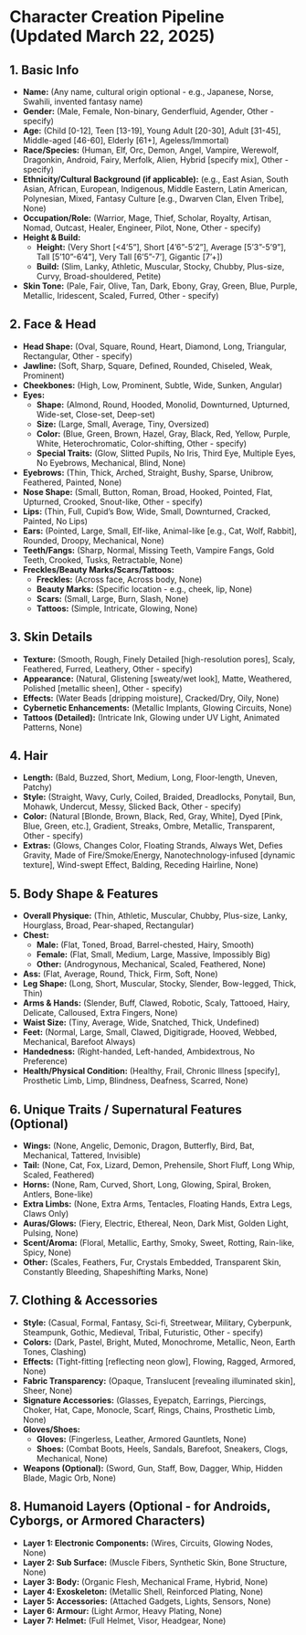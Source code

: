 # Character Creation Pipeline (Updated March 22, 2025)

## 1. Basic Info
- **Name:** (Any name, cultural origin optional - e.g., Japanese, Norse, Swahili, invented fantasy name)  
- **Gender:** (Male, Female, Non-binary, Genderfluid, Agender, Other - specify)  
- **Age:** (Child [0-12], Teen [13-19], Young Adult [20-30], Adult [31-45], Middle-aged [46-60], Elderly [61+], Ageless/Immortal)  
- **Race/Species:** (Human, Elf, Orc, Demon, Angel, Vampire, Werewolf, Dragonkin, Android, Fairy, Merfolk, Alien, Hybrid [specify mix], Other - specify)  
- **Ethnicity/Cultural Background (if applicable):** (e.g., East Asian, South Asian, African, European, Indigenous, Middle Eastern, Latin American, Polynesian, Mixed, Fantasy Culture [e.g., Dwarven Clan, Elven Tribe], None)  
- **Occupation/Role:** (Warrior, Mage, Thief, Scholar, Royalty, Artisan, Nomad, Outcast, Healer, Engineer, Pilot, None, Other - specify)  
- **Height & Build:**  
  - **Height:** (Very Short [<4’5”], Short [4’6”-5’2”], Average [5’3”-5’9”], Tall [5’10”-6’4”], Very Tall [6’5”-7’], Gigantic [7’+])  
  - **Build:** (Slim, Lanky, Athletic, Muscular, Stocky, Chubby, Plus-size, Curvy, Broad-shouldered, Petite)  
- **Skin Tone:** (Pale, Fair, Olive, Tan, Dark, Ebony, Gray, Green, Blue, Purple, Metallic, Iridescent, Scaled, Furred, Other - specify)

## 2. Face & Head
- **Head Shape:** (Oval, Square, Round, Heart, Diamond, Long, Triangular, Rectangular, Other - specify)  
- **Jawline:** (Soft, Sharp, Square, Defined, Rounded, Chiseled, Weak, Prominent)  
- **Cheekbones:** (High, Low, Prominent, Subtle, Wide, Sunken, Angular)  
- **Eyes:**  
  - **Shape:** (Almond, Round, Hooded, Monolid, Downturned, Upturned, Wide-set, Close-set, Deep-set)  
  - **Size:** (Large, Small, Average, Tiny, Oversized)  
  - **Color:** (Blue, Green, Brown, Hazel, Gray, Black, Red, Yellow, Purple, White, Heterochromatic, Color-shifting, Other - specify)  
  - **Special Traits:** (Glow, Slitted Pupils, No Iris, Third Eye, Multiple Eyes, No Eyebrows, Mechanical, Blind, None)  
- **Eyebrows:** (Thin, Thick, Arched, Straight, Bushy, Sparse, Unibrow, Feathered, Painted, None)  
- **Nose Shape:** (Small, Button, Roman, Broad, Hooked, Pointed, Flat, Upturned, Crooked, Snout-like, Other - specify)  
- **Lips:** (Thin, Full, Cupid’s Bow, Wide, Small, Downturned, Cracked, Painted, No Lips)  
- **Ears:** (Pointed, Large, Small, Elf-like, Animal-like [e.g., Cat, Wolf, Rabbit], Rounded, Droopy, Mechanical, None)  
- **Teeth/Fangs:** (Sharp, Normal, Missing Teeth, Vampire Fangs, Gold Teeth, Crooked, Tusks, Retractable, None)  
- **Freckles/Beauty Marks/Scars/Tattoos:**  
  - **Freckles:** (Across face, Across body, None)  
  - **Beauty Marks:** (Specific location - e.g., cheek, lip, None)  
  - **Scars:** (Small, Large, Burn, Slash, None)  
  - **Tattoos:** (Simple, Intricate, Glowing, None)  

## 3. Skin Details
- **Texture:** (Smooth, Rough, Finely Detailed [high-resolution pores], Scaly, Feathered, Furred, Leathery, Other - specify)  
- **Appearance:** (Natural, Glistening [sweaty/wet look], Matte, Weathered, Polished [metallic sheen], Other - specify)  
- **Effects:** (Water Beads [dripping moisture], Cracked/Dry, Oily, None)  
- **Cybernetic Enhancements:** (Metallic Implants, Glowing Circuits, None)  
- **Tattoos (Detailed):** (Intricate Ink, Glowing under UV Light, Animated Patterns, None)  

## 4. Hair
- **Length:** (Bald, Buzzed, Short, Medium, Long, Floor-length, Uneven, Patchy)  
- **Style:** (Straight, Wavy, Curly, Coiled, Braided, Dreadlocks, Ponytail, Bun, Mohawk, Undercut, Messy, Slicked Back, Other - specify)  
- **Color:** (Natural [Blonde, Brown, Black, Red, Gray, White], Dyed [Pink, Blue, Green, etc.], Gradient, Streaks, Ombre, Metallic, Transparent, Other - specify)  
- **Extras:** (Glows, Changes Color, Floating Strands, Always Wet, Defies Gravity, Made of Fire/Smoke/Energy, Nanotechnology-infused [dynamic texture], Wind-swept Effect, Balding, Receding Hairline, None)  

## 5. Body Shape & Features
- **Overall Physique:** (Thin, Athletic, Muscular, Chubby, Plus-size, Lanky, Hourglass, Broad, Pear-shaped, Rectangular)  
- **Chest:**  
  - **Male:** (Flat, Toned, Broad, Barrel-chested, Hairy, Smooth)  
  - **Female:** (Flat, Small, Medium, Large, Massive, Impossibly Big)  
  - **Other:** (Androgynous, Mechanical, Scaled, Feathered, None)  
- **Ass:** (Flat, Average, Round, Thick, Firm, Soft, None)  
- **Leg Shape:** (Long, Short, Muscular, Stocky, Slender, Bow-legged, Thick, Thin)  
- **Arms & Hands:** (Slender, Buff, Clawed, Robotic, Scaly, Tattooed, Hairy, Delicate, Calloused, Extra Fingers, None)  
- **Waist Size:** (Tiny, Average, Wide, Snatched, Thick, Undefined)  
- **Feet:** (Normal, Large, Small, Clawed, Digitigrade, Hooved, Webbed, Mechanical, Barefoot Always)  
- **Handedness:** (Right-handed, Left-handed, Ambidextrous, No Preference)  
- **Health/Physical Condition:** (Healthy, Frail, Chronic Illness [specify], Prosthetic Limb, Limp, Blindness, Deafness, Scarred, None)  

## 6. Unique Traits / Supernatural Features (Optional)
- **Wings:** (None, Angelic, Demonic, Dragon, Butterfly, Bird, Bat, Mechanical, Tattered, Invisible)  
- **Tail:** (None, Cat, Fox, Lizard, Demon, Prehensile, Short Fluff, Long Whip, Scaled, Feathered)  
- **Horns:** (None, Ram, Curved, Short, Long, Glowing, Spiral, Broken, Antlers, Bone-like)  
- **Extra Limbs:** (None, Extra Arms, Tentacles, Floating Hands, Extra Legs, Claws Only)  
- **Auras/Glows:** (Fiery, Electric, Ethereal, Neon, Dark Mist, Golden Light, Pulsing, None)  
- **Scent/Aroma:** (Floral, Metallic, Earthy, Smoky, Sweet, Rotting, Rain-like, Spicy, None)  
- **Other:** (Scales, Feathers, Fur, Crystals Embedded, Transparent Skin, Constantly Bleeding, Shapeshifting Marks, None)  

## 7. Clothing & Accessories
- **Style:** (Casual, Formal, Fantasy, Sci-fi, Streetwear, Military, Cyberpunk, Steampunk, Gothic, Medieval, Tribal, Futuristic, Other - specify)  
- **Colors:** (Dark, Pastel, Bright, Muted, Monochrome, Metallic, Neon, Earth Tones, Clashing)  
- **Effects:** (Tight-fitting [reflecting neon glow], Flowing, Ragged, Armored, None)  
- **Fabric Transparency:** (Opaque, Translucent [revealing illuminated skin], Sheer, None)  
- **Signature Accessories:** (Glasses, Eyepatch, Earrings, Piercings, Choker, Hat, Cape, Monocle, Scarf, Rings, Chains, Prosthetic Limb, None)  
- **Gloves/Shoes:**  
  - **Gloves:** (Fingerless, Leather, Armored Gauntlets, None)  
  - **Shoes:** (Combat Boots, Heels, Sandals, Barefoot, Sneakers, Clogs, Mechanical, None)  
- **Weapons (Optional):** (Sword, Gun, Staff, Bow, Dagger, Whip, Hidden Blade, Magic Orb, None)  

## 8. Humanoid Layers (Optional - for Androids, Cyborgs, or Armored Characters)
- **Layer 1: Electronic Components:** (Wires, Circuits, Glowing Nodes, None)  
- **Layer 2: Sub Surface:** (Muscle Fibers, Synthetic Skin, Bone Structure, None)  
- **Layer 3: Body:** (Organic Flesh, Mechanical Frame, Hybrid, None)  
- **Layer 4: Exoskeleton:** (Metallic Shell, Reinforced Plating, None)  
- **Layer 5: Accessories:** (Attached Gadgets, Lights, Sensors, None)  
- **Layer 6: Armour:** (Light Armor, Heavy Plating, None)  
- **Layer 7: Helmet:** (Full Helmet, Visor, Headgear, None)  
